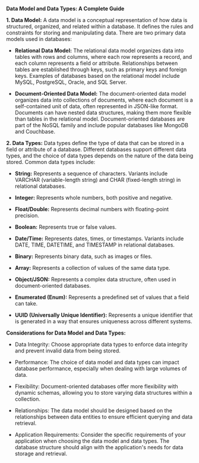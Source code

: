 **Data Model and Data Types: A Complete Guide**

**1. Data Model:**
A data model is a conceptual representation of how data is structured, organized, and related within a database. It defines the rules and constraints for storing and manipulating data. There are two primary data models used in databases:

- **Relational Data Model:** The relational data model organizes data into tables with rows and columns, where each row represents a record, and each column represents a field or attribute. Relationships between tables are established through keys, such as primary keys and foreign keys. Examples of databases based on the relational model include MySQL, PostgreSQL, Oracle, and SQL Server.

- **Document-Oriented Data Model:** The document-oriented data model organizes data into collections of documents, where each document is a self-contained unit of data, often represented in JSON-like format. Documents can have nested data structures, making them more flexible than tables in the relational model. Document-oriented databases are part of the NoSQL family and include popular databases like MongoDB and Couchbase.

**2. Data Types:**
Data types define the type of data that can be stored in a field or attribute of a database. Different databases support different data types, and the choice of data types depends on the nature of the data being stored. Common data types include:

- **String:** Represents a sequence of characters. Variants include VARCHAR (variable-length string) and CHAR (fixed-length string) in relational databases.

- **Integer:** Represents whole numbers, both positive and negative.

- **Float/Double:** Represents decimal numbers with floating-point precision.

- **Boolean:** Represents true or false values.

- **Date/Time:** Represents dates, times, or timestamps. Variants include DATE, TIME, DATETIME, and TIMESTAMP in relational databases.

- **Binary:** Represents binary data, such as images or files.

- **Array:** Represents a collection of values of the same data type.

- **Object/JSON:** Represents a complex data structure, often used in document-oriented databases.

- **Enumerated (Enum):** Represents a predefined set of values that a field can take.

- **UUID (Universally Unique Identifier):** Represents a unique identifier that is generated in a way that ensures uniqueness across different systems.

**Considerations for Data Model and Data Types:**
- Data Integrity: Choose appropriate data types to enforce data integrity and prevent invalid data from being stored.

- Performance: The choice of data model and data types can impact database performance, especially when dealing with large volumes of data.

- Flexibility: Document-oriented databases offer more flexibility with dynamic schemas, allowing you to store varying data structures within a collection.

- Relationships: The data model should be designed based on the relationships between data entities to ensure efficient querying and data retrieval.

- Application Requirements: Consider the specific requirements of your application when choosing the data model and data types. The database structure should align with the application's needs for data storage and retrieval.
